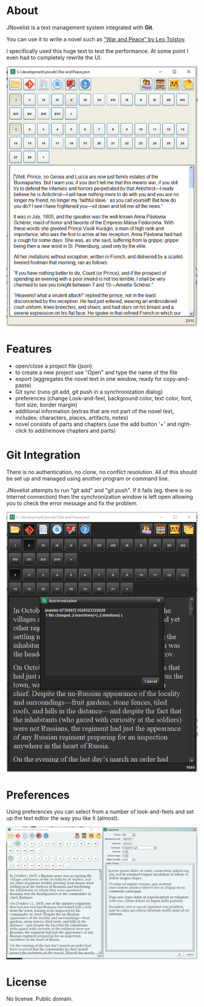 # About

JNovelist is a text management system integrated with **Git**.

You can use it to write a novel such as ["War and Peace" by Leo Tolstoy](https://en.wikipedia.org/wiki/War_and_Peace).

I specifically used this huge text to test the performance. At some point I even had to completely rewrite the UI.  


![alt text](screenshots/main.png "Title")

# Features

- open/close a project file (json)
- to create a new project use "Open" and type the name of the file
- export (aggregates the novel text in one window, ready for copy-and-paste)
- Git sync (runs git add, git push in a synchronization dialog)
- preferences (change Look-and-feel, background color, text color, font, font size, border margin)
- additional information (extras that are not part of the novel text, includes: characters, places, artifacts, notes)
- novel consists of parts and chapters (use the add button '+' and right-click to add/remove chapters and parts)

# Git Integration

There is no authentication, no clone, no conflict resolution. All of this should be set up and managed using another
program or command line.

JNovelist attempts to run "git add" and "git push". If it fails (eg. there is no Internet connection) then the
synchronization window is left open allowing you to check the error message and fix the problem.

![alt text](screenshots/synchronization.png "Title")

# Preferences

Using preferences you can select from a number of look-and-feels and set up the text editor the way you like it (almost).

![alt text](screenshots/preferences.png "Title")

# License

No license. Public domain.